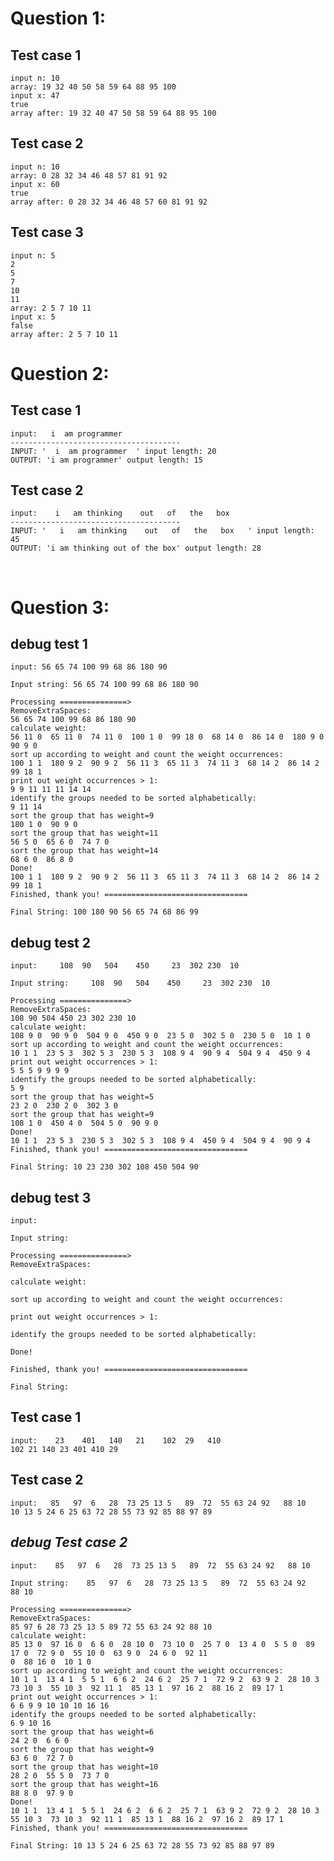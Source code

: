 # Question 1:

## Test case 1

    input n: 10
    array: 19 32 40 50 58 59 64 88 95 100
    input x: 47
    true
    array after: 19 32 40 47 50 58 59 64 88 95 100

## Test case 2

    input n: 10
    array: 0 28 32 34 46 48 57 81 91 92
    input x: 60
    true
    array after: 0 28 32 34 46 48 57 60 81 91 92

## Test case 3

    input n: 5
    2
    5
    7
    10
    11
    array: 2 5 7 10 11
    input x: 5
    false
    array after: 2 5 7 10 11

# Question 2:

## Test case 1

    input:   i  am programmer
    --------------------------------------
    INPUT: '  i  am programmer  ' input length: 20
    OUTPUT: 'i am programmer' output length: 15

## Test case 2

    input:    i   am thinking    out   of   the   box
    --------------------------------------
    INPUT: '   i   am thinking    out   of   the   box   ' input length: 45
    OUTPUT: 'i am thinking out of the box' output length: 28

&nbsp;

# Question 3:

## debug test 1

    input: 56 65 74 100 99 68 86 180 90

    Input string: 56 65 74 100 99 68 86 180 90

    Processing ===============>
    RemoveExtraSpaces:
    56 65 74 100 99 68 86 180 90
    calculate weight:
    56 11 0  65 11 0  74 11 0  100 1 0  99 18 0  68 14 0  86 14 0  180 9 0  90 9 0
    sort up according to weight and count the weight occurrences:
    100 1 1  180 9 2  90 9 2  56 11 3  65 11 3  74 11 3  68 14 2  86 14 2  99 18 1
    print out weight occurrences > 1:
    9 9 11 11 11 14 14
    identify the groups needed to be sorted alphabetically:
    9 11 14
    sort the group that has weight=9
    180 1 0  90 9 0
    sort the group that has weight=11
    56 5 0  65 6 0  74 7 0
    sort the group that has weight=14
    68 6 0  86 8 0
    Done!
    100 1 1  180 9 2  90 9 2  56 11 3  65 11 3  74 11 3  68 14 2  86 14 2  99 18 1
    Finished, thank you! ================================

    Final String: 100 180 90 56 65 74 68 86 99

## debug test 2

    input:     108  90   504    450     23  302 230  10

    Input string:     108  90   504    450     23  302 230  10

    Processing ===============>
    RemoveExtraSpaces:
    108 90 504 450 23 302 230 10
    calculate weight:
    108 9 0  90 9 0  504 9 0  450 9 0  23 5 0  302 5 0  230 5 0  10 1 0
    sort up according to weight and count the weight occurrences:
    10 1 1  23 5 3  302 5 3  230 5 3  108 9 4  90 9 4  504 9 4  450 9 4
    print out weight occurrences > 1:
    5 5 5 9 9 9 9
    identify the groups needed to be sorted alphabetically:
    5 9
    sort the group that has weight=5
    23 2 0  230 2 0  302 3 0
    sort the group that has weight=9
    108 1 0  450 4 0  504 5 0  90 9 0
    Done!
    10 1 1  23 5 3  230 5 3  302 5 3  108 9 4  450 9 4  504 9 4  90 9 4
    Finished, thank you! ================================

    Final String: 10 23 230 302 108 450 504 90

## debug test 3

    input:

    Input string:

    Processing ===============>
    RemoveExtraSpaces:

    calculate weight:

    sort up according to weight and count the weight occurrences:

    print out weight occurrences > 1:

    identify the groups needed to be sorted alphabetically:

    Done!

    Finished, thank you! ================================

    Final String:

## Test case 1

    input:    23    401   140   21    102  29   410
    102 21 140 23 401 410 29

## Test case 2

    input:   85   97  6   28  73 25 13 5   89  72  55 63 24 92   88 10
    10 13 5 24 6 25 63 72 28 55 73 92 85 88 97 89

## _debug Test case 2_

    input:    85   97  6   28  73 25 13 5   89  72  55 63 24 92   88 10

    Input string:    85   97  6   28  73 25 13 5   89  72  55 63 24 92   88 10

    Processing ===============>
    RemoveExtraSpaces:
    85 97 6 28 73 25 13 5 89 72 55 63 24 92 88 10
    calculate weight:
    85 13 0  97 16 0  6 6 0  28 10 0  73 10 0  25 7 0  13 4 0  5 5 0  89 17 0  72 9 0  55 10 0  63 9 0  24 6 0  92 11
    0  88 16 0  10 1 0
    sort up according to weight and count the weight occurrences:
    10 1 1  13 4 1  5 5 1  6 6 2  24 6 2  25 7 1  72 9 2  63 9 2  28 10 3  73 10 3  55 10 3  92 11 1  85 13 1  97 16 2  88 16 2  89 17 1
    print out weight occurrences > 1:
    6 6 9 9 10 10 10 16 16
    identify the groups needed to be sorted alphabetically:
    6 9 10 16
    sort the group that has weight=6
    24 2 0  6 6 0
    sort the group that has weight=9
    63 6 0  72 7 0
    sort the group that has weight=10
    28 2 0  55 5 0  73 7 0
    sort the group that has weight=16
    88 8 0  97 9 0
    Done!
    10 1 1  13 4 1  5 5 1  24 6 2  6 6 2  25 7 1  63 9 2  72 9 2  28 10 3  55 10 3  73 10 3  92 11 1  85 13 1  88 16 2  97 16 2  89 17 1
    Finished, thank you! ================================

    Final String: 10 13 5 24 6 25 63 72 28 55 73 92 85 88 97 89
